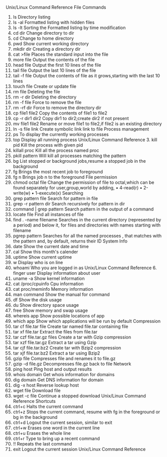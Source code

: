 Unix/Linux Command Reference
File Commands
1. ls Directory listing
2. ls -al Formatted listing with hidden files
3. ls -lt Sorting the Formatted listing by time modification
4. cd dir Change directory to dir
5. cd Change to home directory
6. pwd Show current working directory
7. mkdir dir Creating a directory dir
8. cat >file Places the standard input into the file
9. more file Output the contents of the file
10. head file Output the first 10 lines of the file
11. tail file Output the last 10 lines of the file
12. tail -f file Output the contents of file as it grows,starting with
the last 10 lines
13. touch file Create or update file
14. rm file Deleting the file
15. rm -r dir Deleting the directory
16. rm -f file Force to remove the file
17. rm -rf dir Force to remove the directory dir
18. cp file1 file2 Copy the contents of file1 to file2
19. cp -r dir1 dir2 Copy dir1 to dir2;create dir2 if not present
20. mv file1 file2 Rename or move file1 to file2,if file2 is an existing
directory
21. ln -s file link Create symbolic link link to file
Process management
1. ps To display the currently working processes
2. top Display all running process
Unix/Linux Command Reference 3. kill pid Kill the process with given pid
4. killall proc Kill all the process named proc
5. pkill pattern Will kill all processes matching the pattern
6. bg List stopped or background jobs,resume a stopped
job in the background 
7. fg Brings the most recent job to foreground
8. fg n Brings job n to the foreground
File permission
1. chmod octal file Change the permission of file to octal,which can
be found separately for user,group,world by
adding,
• 4-read(r)
• 2-write(w)
• 1-execute(x)
Searching
1. grep pattern file Search for pattern in file
2. grep -r pattern dir Search recursively for pattern in dir
3. command | grep
pattern
Search pattern in the output of a command
4. locate file Find all instances of file
5. find . -name filename Searches in the current directory (represented by
a period) and below it, for files and directories with
names starting with filename 
6. pgrep pattern Searches for all the named processes , that
matches with the pattern and, by default, returns
their ID
System Info
1. date Show the current date and time
2. cal Show this month's calender
3. uptime Show current uptime
4. w Display who is on line
5. whoami Who you are logged in as
Unix/Linux Command Reference 6. finger user Display information about user
7. uname -a Show kernel information
8. cat /proc/cpuinfo Cpu information
9. cat proc/meminfo Memory information 
10. man command Show the manual for command
11. df Show the disk usage
12. du Show directory space usage
13. free Show memory and swap usage
14. whereis app Show possible locations of app
15. which app Show which applications will be run by default
Compression
1. tar cf file.tar file Create tar named file.tar containing file
2. tar xf file.tar Extract the files from file.tar
3. tar czf file.tar.gz files Create a tar with Gzip compression
4. tar xzf file.tar.gz Extract a tar using Gzip
5. tar cjf file.tar.bz2 Create tar with Bzip2 compression
6. tar xjf file.tar.bz2 Extract a tar using Bzip2
7. gzip file Compresses file and renames it to file.gz
8. gzip -d file.gz Decompresses file.gz back to file
Network
1. ping host Ping host and output results
2. whois domain Get whois information for domains
3. dig domain Get DNS information for domain
4. dig -x host Reverse lookup host
5. wget file Download file
6. wget -c file Continue a stopped download
Unix/Linux Command Reference Shortcuts
1. ctrl+c Halts the current command
2. ctrl+z Stops the current command, resume with fg in the
foreground or bg in the background
3. ctrl+d Logout the current session, similar to exit 
4. ctrl+w Erases one word in the current line
5. ctrl+u Erases the whole line
6. ctrl+r Type to bring up a recent command
7. !! Repeats the last command
8. exit Logout the current session
Unix/Linux Command Reference
